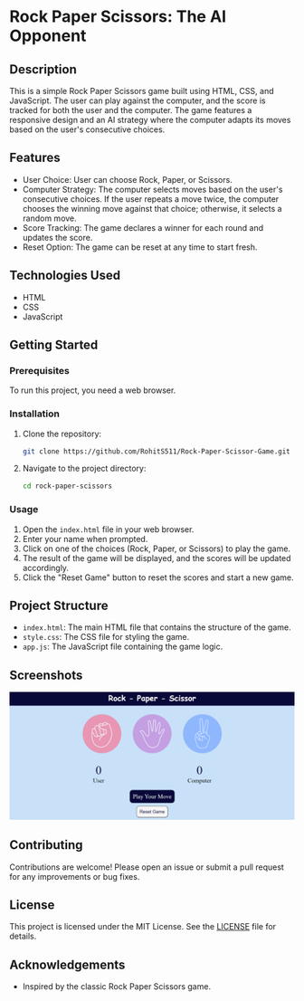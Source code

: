 
# Rock Paper Scissors: The AI Opponent

## Description

This is a simple Rock Paper Scissors game built using HTML, CSS, and JavaScript. The user can play against the computer, and the score is tracked for both the user and the computer. The game features a responsive design and an AI strategy where the computer adapts its moves based on the user's consecutive choices.

## Features

- User Choice: User can choose Rock, Paper, or Scissors.
- Computer Strategy: The computer selects moves based on the user's consecutive choices. If the user repeats a move twice, the computer chooses the winning move against that choice; otherwise, it selects a random move.
- Score Tracking: The game declares a winner for each round and updates the score.
- Reset Option: The game can be reset at any time to start fresh.

## Technologies Used

- HTML
- CSS
- JavaScript

## Getting Started

### Prerequisites

To run this project, you need a web browser.

### Installation

1. Clone the repository:

   ```bash
   git clone https://github.com/RohitS511/Rock-Paper-Scissor-Game.git
   ```

2. Navigate to the project directory:

   ```bash
   cd rock-paper-scissors
   ```

### Usage

1. Open the `index.html` file in your web browser.
2. Enter your name when prompted.
3. Click on one of the choices (Rock, Paper, or Scissors) to play the game.
4. The result of the game will be displayed, and the scores will be updated accordingly.
5. Click the "Reset Game" button to reset the scores and start a new game.

## Project Structure

- `index.html`: The main HTML file that contains the structure of the game.
- `style.css`: The CSS file for styling the game.
- `app.js`: The JavaScript file containing the game logic.

## Screenshots

![Game Screenshot](images/Screenshot.png)

## Contributing

Contributions are welcome! Please open an issue or submit a pull request for any improvements or bug fixes.

## License

This project is licensed under the MIT License. See the [LICENSE](LICENSE) file for details.

## Acknowledgements

- Inspired by the classic Rock Paper Scissors game.
